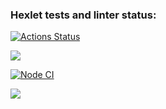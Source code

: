 ### Hexlet tests and linter status:
[![Actions Status](https://github.com/AndreyCurious/frontend-project-46/workflows/hexlet-check/badge.svg)](https://github.com/AndreyCurious/frontend-project-46/actions)

<a href="https://codeclimate.com/github/AndreyCurious/frontend-project-46/maintainability"><img src="https://api.codeclimate.com/v1/badges/4072cddf8189de6e87d2/maintainability" /></a>

[![Node CI](https://github.com/AndreyCurious/frontend-project-46/actions/workflows/nodejs.yml/badge.svg)](https://github.com/AndreyCurious/frontend-project-46/actions/workflows/nodejs.yml)

<a href="https://asciinema.org/a/YwItbjYomJ0AtpgrsauQqOKXF" target="_blank"><img src="https://asciinema.org/a/YwItbjYomJ0AtpgrsauQqOKXF.svg" /></a>
